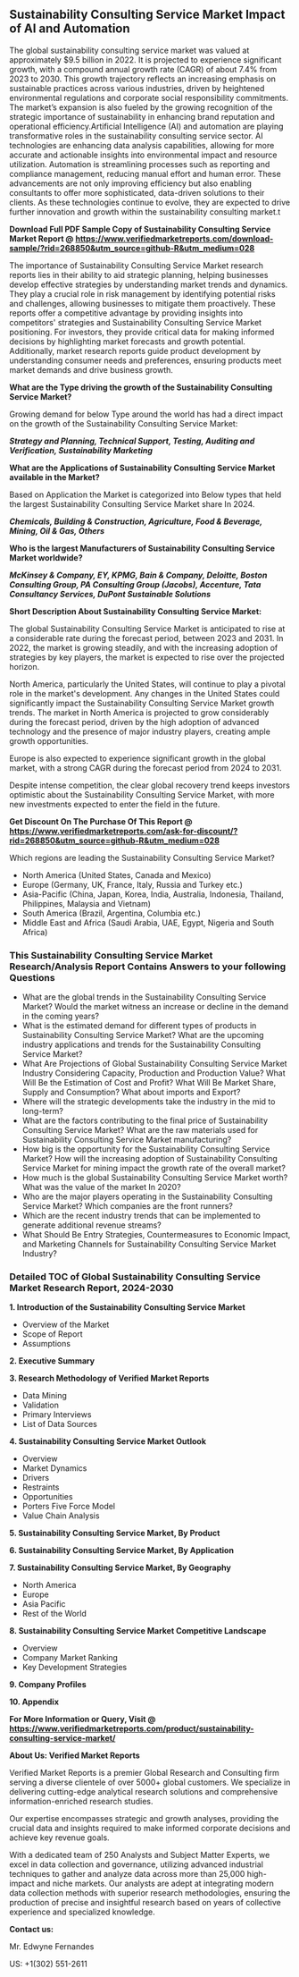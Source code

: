 <h2>Sustainability Consulting Service Market Impact of AI and Automation</h2>The global sustainability consulting service market was valued at approximately $9.5 billion in 2022. It is projected to experience significant growth, with a compound annual growth rate (CAGR) of about 7.4% from 2023 to 2030. This growth trajectory reflects an increasing emphasis on sustainable practices across various industries, driven by heightened environmental regulations and corporate social responsibility commitments. The market’s expansion is also fueled by the growing recognition of the strategic importance of sustainability in enhancing brand reputation and operational efficiency.Artificial Intelligence (AI) and automation are playing transformative roles in the sustainability consulting service sector. AI technologies are enhancing data analysis capabilities, allowing for more accurate and actionable insights into environmental impact and resource utilization. Automation is streamlining processes such as reporting and compliance management, reducing manual effort and human error. These advancements are not only improving efficiency but also enabling consultants to offer more sophisticated, data-driven solutions to their clients. As these technologies continue to evolve, they are expected to drive further innovation and growth within the sustainability consulting market.t</p><p id="" class=""><strong>Download Full PDF Sample Copy of Sustainability Consulting Service Market Report @ <a href="https://www.verifiedmarketreports.com/download-sample/?rid=268850&utm_source=github-R&utm_medium=028" target="_blank">https://www.verifiedmarketreports.com/download-sample/?rid=268850&utm_source=github-R&utm_medium=028</a></strong></p><p>The importance of&nbsp;Sustainability Consulting Service Market research reports lies in their ability to aid strategic planning, helping businesses develop effective strategies by understanding market trends and dynamics. They play a crucial role in risk management by identifying potential risks and challenges, allowing businesses to mitigate them proactively. These reports offer a competitive advantage by providing insights into competitors' strategies and Sustainability Consulting Service Market positioning. For investors, they provide critical data for making informed decisions by highlighting market forecasts and growth potential. Additionally, market research reports guide product development by understanding consumer needs and preferences, ensuring products meet market demands and drive business growth.</p><p><strong>What are the&nbsp;Type driving the growth of the Sustainability Consulting Service Market?</strong></p><p id="" class="">Growing demand for below Type around the world has had a direct impact on the growth of the Sustainability Consulting Service Market:</p><em><strong>Strategy and Planning, Technical Support, Testing, Auditing and Verification, Sustainability Marketing</strong></em></p><strong>What are the&nbsp;Applications&nbsp;of Sustainability Consulting Service Market available in the Market?</strong></p><p id="" class="">Based on Application the Market is categorized into Below types that held the largest Sustainability Consulting Service Market share In 2024.</p><em><strong>Chemicals, Building & Construction, Agriculture, Food & Beverage, Mining, Oil & Gas, Others</strong></em></p><strong>Who is the largest Manufacturers of Sustainability Consulting Service Market worldwide?</strong></p><p><em><strong>McKinsey & Company, EY, KPMG, Bain & Company, Deloitte, Boston Consulting Group, PA Consulting Group (Jacobs), Accenture, Tata Consultancy Services, DuPont Sustainable Solutions</strong></em></p><p id="" class=""><strong>Short Description About Sustainability Consulting Service Market:</strong></p><p>The global Sustainability Consulting Service Market is anticipated to rise at a considerable rate during the forecast period, between 2023 and 2031. In 2022, the market is growing steadily, and with the increasing adoption of strategies by key players, the market is expected to rise over the projected horizon.</p><p>North America, particularly the United States, will continue to play a pivotal role in the market's development. Any changes in the United States could significantly impact the Sustainability Consulting Service Market growth trends. The market in North America is projected to grow considerably during the forecast period, driven by the high adoption of advanced technology and the presence of major industry players, creating ample growth opportunities.</p><p>Europe is also expected to experience significant growth in the global market, with a strong CAGR during the forecast period from 2024 to 2031.</p><p>Despite intense competition, the clear global recovery trend keeps investors optimistic about the Sustainability Consulting Service Market, with more new investments expected to enter the field in the future.</p><p id="" class=""><strong>Get Discount On The Purchase Of This Report @ <a href="https://www.verifiedmarketreports.com/ask-for-discount/?rid=268850&utm_source=github-R&utm_medium=028" target="_blank">https://www.verifiedmarketreports.com/ask-for-discount/?rid=268850&utm_source=github-R&utm_medium=028</a></strong></p>Which regions are leading the Sustainability Consulting Service Market?</p><ul><li>North America (United States, Canada and Mexico)</li><li>Europe (Germany, UK, France, Italy, Russia and Turkey etc.)</li><li>Asia-Pacific (China, Japan, Korea, India, Australia, Indonesia, Thailand, Philippines, Malaysia and Vietnam)</li><li>South America (Brazil, Argentina, Columbia etc.)</li><li>Middle East and Africa (Saudi Arabia, UAE, Egypt, Nigeria and South Africa)</li></ul><h3 id="" class="">This Sustainability Consulting Service Market Research/Analysis Report Contains Answers to your following Questions</h3><ul><li>What are the global trends in the Sustainability Consulting Service Market? Would the market witness an increase or decline in the demand in the coming years?</li><li>What is the estimated demand for different types of products in Sustainability Consulting Service Market? What are the upcoming industry applications and trends for the Sustainability Consulting Service Market?</li><li>What Are Projections of Global Sustainability Consulting Service Market Industry Considering Capacity, Production and Production Value? What Will Be the Estimation of Cost and Profit? What Will Be Market Share, Supply and Consumption? What about imports and Export?</li><li>Where will the strategic developments take the industry in the mid to long-term?</li><li>What are the factors contributing to the final price of Sustainability Consulting Service Market? What are the raw materials used for Sustainability Consulting Service Market manufacturing?</li><li>How big is the opportunity for the Sustainability Consulting Service Market? How will the increasing adoption of Sustainability Consulting Service Market for mining impact the growth rate of the overall market?</li><li>How much is the global Sustainability Consulting Service Market worth? What was the value of the market In 2020?</li><li>Who are the major players operating in the Sustainability Consulting Service Market? Which companies are the front runners?</li><li>Which are the recent industry trends that can be implemented to generate additional revenue streams?</li><li>What Should Be Entry Strategies, Countermeasures to Economic Impact, and Marketing Channels for Sustainability Consulting Service Market Industry?</li></ul><h3 id="" class="">Detailed TOC of Global Sustainability Consulting Service Market Research Report, 2024-2030</h3><p id="" class=""><strong>1. Introduction of the Sustainability Consulting Service Market</strong></p><ul><li>Overview of the Market</li><li>Scope of Report</li><li>Assumptions</li></ul><p id="" class=""><strong>2. Executive Summary</strong></p><p id="" class=""><strong>3. Research Methodology of Verified Market Reports</strong></p><ul><li>Data Mining</li><li>Validation</li><li>Primary Interviews</li><li>List of Data Sources</li></ul><p id="" class=""><strong>4. Sustainability Consulting Service Market Outlook</strong></p><ul><li>Overview</li><li>Market Dynamics</li><li>Drivers</li><li>Restraints</li><li>Opportunities</li><li>Porters Five Force Model</li><li>Value Chain Analysis</li></ul><p id="" class=""><strong>5. Sustainability Consulting Service Market, By Product</strong></p><p id="" class=""><strong>6. Sustainability Consulting Service Market, By Application</strong></p><p id="" class=""><strong>7. Sustainability Consulting Service Market, By Geography</strong></p><ul><li>North America</li><li>Europe</li><li>Asia Pacific</li><li>Rest of the World</li></ul><p id="" class=""><strong>8. Sustainability Consulting Service Market Competitive Landscape</strong></p><ul><li>Overview</li><li>Company Market Ranking</li><li>Key Development Strategies</li></ul><p id="" class=""><strong>9. Company Profiles</strong></p><p id="" class=""><strong>10. Appendix</strong></p><p id="" class=""><strong>For More Information or Query, Visit @ <a href="https://www.verifiedmarketreports.com/product/sustainability-consulting-service-market/" target="_blank">https://www.verifiedmarketreports.com/product/sustainability-consulting-service-market/</a></strong></p><p id="" class=""><strong>About Us: Verified Market Reports</strong></p><p id="" class="">Verified Market Reports is a premier Global Research and Consulting firm serving a diverse clientele of over 5000+ global customers. We specialize in delivering cutting-edge analytical research solutions and comprehensive information-enriched research studies.</p><p id="" class="">Our expertise encompasses strategic and growth analyses, providing the crucial data and insights required to make informed corporate decisions and achieve key revenue goals.</p><p id="" class="">With a dedicated team of 250 Analysts and Subject Matter Experts, we excel in data collection and governance, utilizing advanced industrial techniques to gather and analyze data across more than 25,000 high-impact and niche markets. Our analysts are adept at integrating modern data collection methods with superior research methodologies, ensuring the production of precise and insightful research based on years of collective experience and specialized knowledge.</p><p id="" class=""><strong>Contact us:</strong></p><p id="" class="">Mr. Edwyne Fernandes</p><p id="" class="">US: +1(302) 551-2611</p>